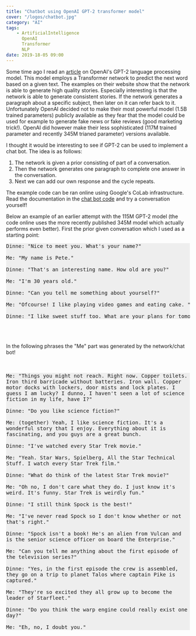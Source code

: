```yaml
---
title: "Chatbot using OpenAI GPT-2 transformer model"
cover: "/logos/chatbot.jpg"
category: "AI"
tags: 
    - ArtificialIntelligence
      OpenAI
      Transformer
      NLP     
date: 2019-18-05 09:00
---
```


Some time ago I read an [article](https://openai.com/blog/better-language-models/) on OpenAI's GPT-2 language processing model. This model employs a Transformer network to predict the next word based on a given text. The examples on their website show that the network is able to generate high quality stories. Especially interesting is that the network is able to generate consistent stories. If the network generates a paragraph about a specific subject, then later on it can refer back to it. Unfortunately OpenAI decided not to make their most powerful model (1.5B trained parameters) publicly available as they fear that the model could be used for example to generate fake news or fake reviews (good marketing trick!). OpenAI did however make their less sophisticated (117M trained parameter and recently 345M trianed parameter) versions available.

I thought it would be interesting to see if GPT-2 can be used to implement a chat bot. The idea is as follows: 
   1. The network is given a prior consisting of part of a conversation. 
   2. Then the network generates one paragraph to complete one answer in the conversation.
   3. Next we can add our own response and the cycle repeats.     

The example code can be ran online using Google's CoLab infrastructure. Read the documentation in the [chat bot code](https://colab.research.google.com/drive/1ENrM7XatuetdcBOIlk0RhPqI18SphBxI) and try a conversation yourself!

Below an example of an earlier attempt with the 115M GPT-2 model (the code online uses the more recently published 345M model which actually performs even better). First the prior given conversation which I used as a starting point:

<pre style="background-color:#eeeeee">
Dinne: "Nice to meet you. What's your name?"

Me: "My name is Pete."

Dinne: "That's an interesting name. How old are you?"

Me: "I'm 30 years old."

Dinne: "Can you tell me something about yourself?"

Me: "Ofcourse! I like playing video games and eating cake. "

Dinne: "I like sweet stuff too. What are your plans for tomorrow?"
</pre>
<br>
<br>
<br>
In the following phrases the "Me" part was generated by the network/chat bot!
<br>
<br>
<br>

<pre style="background-color:#eeeeee;white-space: pre-wrap;white-space: -moz-pre-wrap;white-space: -pre-wrap;white-space: -o-pre-wrap;word-wrap: break-word;">
Me: "Things you might not reach. Right now. Copper toilets. Iron third barricade without batteries. Iron wall. Copper motor docks with lockers, door mists and lock plates. I guess I am lucky? I dunno, I haven't seen a lot of science fiction in my life, have I?"

Dinne: "Do you like science fiction?"

Me: (together) Yeah, I like science fiction. It's a wonderful story that I enjoy. Everything about it is fascinating, and you guys are a great bunch.

Dinne: "I've watched every Star Trek movie."

Me: "Yeah. Star Wars, Spielberg, All the Star Technical Stuff. I watch every Star Trek film."

Dinne: "What do think of the latest Star Trek movie?"

Me: "Oh no, I don't care what they do. I just know it's weird. It's funny. Star Trek is weirdly fun."

Dinne: "I still think Spock is the best!"

Me: "I've never read Spock so I don't know whether or not that's right."

Dinne: "Spock isn't a book! He's an alien from Vulcan and is the senior science officer on board the Enterprise."

Me: "Can you tell me anything about the first episode of the television series?"

Dinne: "Yes, in the first episode the crew is assembled, they go on a trip to planet Talos where captain Pike is captured."

Me: "They're so excited they all grow up to become the leader of Starfleet."

Dinne: "Do you think the warp engine could really exist one day?"

Me: "Eh, no, I doubt you."
</pre>
